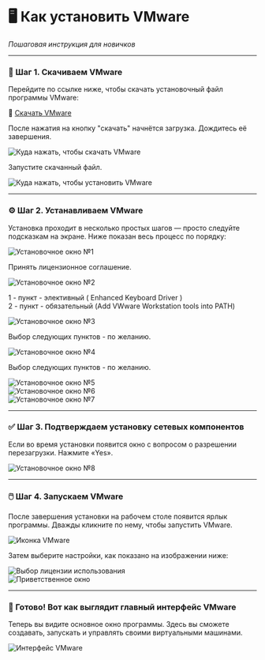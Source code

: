 # 🖥️ Как установить VMware
*Пошаговая инструкция для новичков*

---

### 🔽 Шаг 1. Скачиваем VMware

Перейдите по ссылке ниже, чтобы скачать установочный файл программы VMware:

🔗 [Скачать VMware](https://cloud.mirea.ru/index.php/s/yyL2MZHd7NKSmcQ)

После нажатия на кнопку "скачать" начнётся загрузка. Дождитесь её завершения.

![Куда нажать, чтобы скачать VMware](photo_for_instructions/VMWare/dowload1.png)  

Запустите скачанный файл. 

![Куда нажать, чтобы установить VMware](photo_for_instructions/VMWare/instal2.png)

---

### ⚙️ Шаг 2. Устанавливаем VMware

Установка проходит в несколько простых шагов — просто следуйте подсказкам на экране. Ниже показан весь процесс по порядку:

![Установочное окно №1](photo_for_instructions/VMWare/setup1.PNG)  

Принять лицензионное соглашение.  

![Установочное окно №2](photo_for_instructions/VMWare/setup2.PNG) 

1 - пункт - элективный ( Enhanced Keyboard Driver )  
2 - пункт - обязательный (Add VWware Workstation tools into PATH)  

![Установочное окно №3](photo_for_instructions/VMWare/setup3.PNG)  

Выбор следующих пунктов  - по желанию. 

![Установочное окно №4](photo_for_instructions/VMWare/setup4.PNG)  

Выбор следующих пунктов  - по желанию. 

![Установочное окно №5](photo_for_instructions/VMWare/setup5.PNG)  
![Установочное окно №6](photo_for_instructions/VMWare/setup6.PNG)  
![Установочное окно №7](photo_for_instructions/VMWare/setup7.PNG)

---

### ✅ Шаг 3. Подтверждаем установку сетевых компонентов

Если во время установки появится окно с вопросом о разрешении перезагрузки. Нажмите «Yes».

![Установочное окно №8](photo_for_instructions/VMWare/setup8.PNG)

---

### 🖱️ Шаг 4. Запускаем VMware

После завершения установки на рабочем столе появится ярлык программы. Дважды кликните по нему, чтобы запустить VMware.

![Иконка VMware](photo_for_instructions/VMWare/icon.PNG)  

Затем выберите настройки, как показано на изображении ниже:

![Выбор лицензии использования](photo_for_instructions/VMWare/open1.PNG)  
![Приветственное окно](photo_for_instructions/VMWare/open2.PNG)

---

### 🎯 Готово! Вот как выглядит главный интерфейс VMware

Теперь вы видите основное окно программы. Здесь вы сможете создавать, запускать и управлять своими виртуальными машинами.

![Интерфейс VMware](photo_for_instructions/VMWare/interface.PNG)
